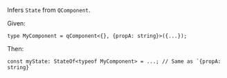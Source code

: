 Infers `State` from `QComponent`.

Given:

```
type MyComponent = qComponent<{}, {propA: string}>({...});
```

Then:

```
const myState: StateOf<typeof MyComponent> = ...; // Same as `{propA: string}`
```
